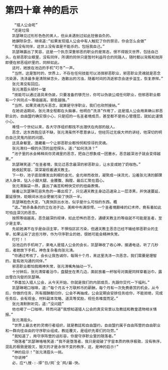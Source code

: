 # 第四十章 神的启示
        “猎人公会呢”
       “还是垃圾
       凯瑟琳见过形形色色的男人，但从未遇到过如此狂傲自负的。
       她摒除杂念，继续道:“如果发现猎人公会中有人触犯了你的禁忌，你会怎么会做”
       “我没有同伴，这世上没有谁是不能杀的，包括我自己。”
       凯瑟琳露出了笑容，这是一个执念深重邪恶的职业的是常态，恨不得毁灭世界，包括自己头，在邪恶职业眼里，没有同伴，所谓的同伴只是暂时利益符合的同路人，随时都以背叛和抛弃即便在邪恶组织里的，同样如此。
       这时，她放在池边的手机“叮冬”一声。
       “当然，这是暂时的，世界上，不存在任何技能可以消弭邪恶职业，邪恶职业灵魂就是恶念污染源，洗涤最多是清除掉念头，逸散出的污浊，随着时间的流逝邪念会逐步滋生，恢复原样。”
       张元清没有回应。
       张元清眉头顿时一皱
       “技能可以通过道具来伪装，只要准备的够充分，你可以伪装公成任何职业，但邪恶职业都有一个共同点～等级越高，邪愈越强。”
       “当然，如果灵魂充斥恶念，就算是守序职业，我们也欣然接纳。”
       在她说话期间，张元清全程都在头脑暴，他明白“洗涤”作用了，这是猎人公会用来确认邪恶职业的，自由盟约确实很小心，只是招的一名圣者境成员，甚至都不是核心管理层，就如此谨慎小心。
       难怪一个世纪以来，各大守序组织都找不出潜伏在肉部的敌人。
       恶念，这东西我应该不缺，张元清虽然不愿意承认，但经历过无痕大师的讲经，他深切的明白自己灵鬼内部的问题。
       这具身躯里，潜藏着一个让邪恶职业都怜悯和惊讶的灵魂。
       张元清扫一眼的头顶的监控探头，道:“如何洗涤？”
       “池子里的水会稀释尚你灵魂里的恶念，把自己想象成一团墨水，恶念越深池子就会变得越黑。”
       凯瑟琳笑道:“在圣者境，我见过恶念最深的邪恶职业，让水变成她了奶咖色。”
       她收起笑容，深深凝视着通天教主。
       下一秒，池子底部爆发出刺眼的金光，金光继而收敛，凝聚成一抹流光，沿着张元清的脚踝进入身体，钻入小腿大腿、金腰腹、胸膛，最后汇聚在眉心。
       张元清脑袋一昂，露出了痛苦和畅快交织的扭曲表情。
       接着让凯瑟琳花容失色的一幕出现了，只见通天教主身边迅速染上一层漆黑，并快速蔓延，蔓延很快，眨眼间水池业便被污染了快跃一半。
       凯瑟琳脸色大变，飞真快跃出水池，似乎是什么可怕的东西。概
       “这…”她赤条条的的立在池子边，美眸中布满惊愕，一个圣者境巅峰的幻术师，竟有着如此可怕且深沉的恶念。
       按照等级越高，恶念越深的规律，如此恐怖的恶念，通硬天教主的等级就不可能是圣者，至少是主宰。
       先前她满不在乎是自诩主宰，不惧怕区区污染，但通天教主恶念已经不输给邪恶职业的主宰，如果沾染了这些污秽，作为守序职业的她，很她可能会精神失常。
       叮叮！！
       浴池边的手机响了，来电人是猎人公会的会长，凯瑟琳收了收心神，接通电话，听了几秒后，者她放下手机，神色复杂看向张元清。
       “你通过考核了，会长让我告诚你，每隔十个月，来这里洗涤一次恶念，我们需要是理智的，能有效沟通的同伴。”
       邪恶职业都怕我精神失常，张元清嘴角抽动一下。
       十分钟后，张元清穿着浴巾，盘腿坐在茶几边，面前放着一杯咖号对面是同样穿着浴巾，露出雪白沟壑的凯瑟琳。
       “恭喜加入猎人公会，从今天开始，你就是我们的内部成员，先跟你交代一下福利。”
       凯瑟琳喝口咖啡，道:“每个月五十万联邦币的薪酬，每个月有一次免费悬赏的机会，从今后，你做的任务，所有报酬都归你，公会不再抽成，公会定期会安排任务给你，不能拒绝，完成任务后，会有观金、材料副本攻略、道具等奖励，视任务难度而定。”
       张元清默默听完，道:“没问题”
       他也喝了一口咖啡，转而问道“我想知道猎人公会的真实背景以及教廷和教皇遗物相关情报。”
       张元清摇头。
       “世界上最古老的灵境行者组织，就是教廷和自由盟约，自由盟约属于自由阵营的自由职业和一群向往自由的守序职业组成，教廷覆灭，是组织先辈们的功劳。”
       “我知道了，用守序阵营的话形容，你是守序职业里的随落者。”
       “随落者”凯瑟琳咯咯笑道:“我不是堕落者，我只是窥破了宇宙本质的秩序极致，没有秩序，混乱的极致是毁灭，毁灭的才是永恒不变的秩序，这，是神的启示!”
       “神的启示！”张元清眉头一挑。
       “你说神”
       必，应*\搜-:-择^日/网`全`网/最-快。